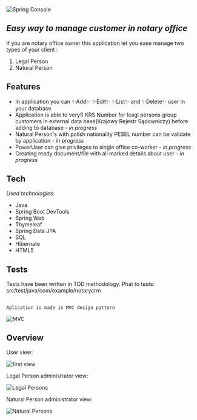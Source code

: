 
![Spring Console](https://github.com/rocesS/notarycrm/assets/73910003/4c376f94-87f3-4ab0-b7c4-34b720360190)

## _Easy way to manage customer in notary office_


If you are notary office owner this application let you ease manage two types of your client :
1. Legal Person
2. Natural Person



## Features

- In application you can ✨Add✨ ✨Edit✨ ✨List✨ and ✨Delete✨ user in your database 
- Application is able to veryfi KRS Number for leagl persons group customers in external data base(Krajowy Rejestr Sądowniczy) before adding to database - _in progress_
- Natural Person's  with polish nationality PESEL number can be validate by application - _in progress_
- PowerUser can give privileges to single office co-worker - _in progress_
- Creating ready document/file with all marked details about user - _in progress_

## Tech

_Used technologies:_
- Java
- Spring Boot DevTools
- Spring Web
- Thymeleaf
- Spring Data JPA
- SQL
- Hibernate
- HTML5


## Tests

Tests have been written in TDD methodology. Phat to tests: src/test/java/com/example/notarycrm

##

```
Aplication is made in MVC design pattern 
```

![MVC](https://github.com/rocesS/notarycrm/assets/73910003/40769821-26b0-479f-9b7b-8fb6eff5fd03)

## Overview

User view:

![first view](https://github.com/rocesS/notarycrm/assets/73910003/9c6321a9-31f6-4f41-a6f8-11c76801ca39)

Legal Person administrator view:

![Legal Persons](https://github.com/rocesS/notarycrm/assets/73910003/7f317fd9-617e-4e72-8609-9b9279249a86)


Natural Person administrator view:

![Natural Persons](https://github.com/rocesS/notarycrm/assets/73910003/857acec4-4ad6-4e4f-bead-7d3fac7ac061)

